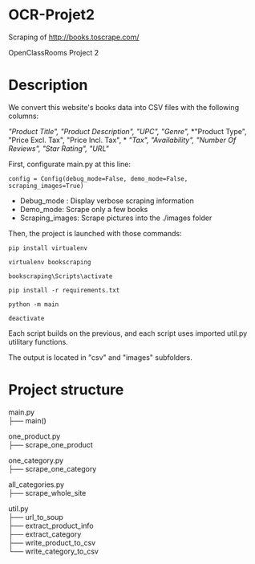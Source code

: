 # OCR-Projet2
Scraping of http://books.toscrape.com/

OpenClassRooms Project 2

# Description

We convert this website's books data into CSV files with the following columns:

*"Product Title", "Product Description", "UPC", "Genre",*
*"Product Type", "Price Excl. Tax", "Price Incl. Tax", *
*"Tax", "Availability", "Number Of Reviews", "Star Rating", "URL"*

First, configurate main.py at this line:

    config = Config(debug_mode=False, demo_mode=False, scraping_images=True)
* Debug_mode : Display verbose scraping information
* Demo_mode: Scrape only a few books 
* Scraping_images: Scrape pictures into the ./images folder

Then, the project is launched with those commands:

    pip install virtualenv

    virtualenv bookscraping

    bookscraping\Scripts\activate

    pip install -r requirements.txt

    python -m main

    deactivate

Each script builds on the previous, and each script uses imported util.py utilitary functions. 

The output is located in "csv" and "images" subfolders. 

# Project structure

main.py  
├── main()

one_product.py  
├── scrape_one_product

one_category.py  
├── scrape_one_category

all_categories.py  
├── scrape_whole_site

util.py  
├── url_to_soup  
├── extract_product_info  
├── extract_category  
├── write_product_to_csv  
└── write_category_to_csv
